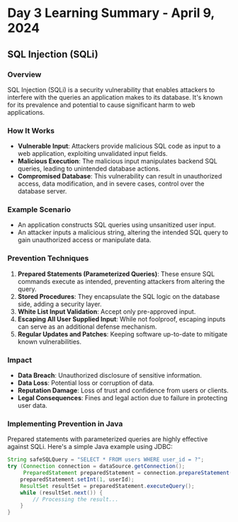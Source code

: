 # Day 3 Learning Summary - April 9, 2024

## SQL Injection (SQLi)

### Overview
SQL Injection (SQLi) is a security vulnerability that enables attackers to interfere with the queries an application makes to its database. It's known for its prevalence and potential to cause significant harm to web applications.

### How It Works
- **Vulnerable Input**: Attackers provide malicious SQL code as input to a web application, exploiting unvalidated input fields.
- **Malicious Execution**: The malicious input manipulates backend SQL queries, leading to unintended database actions.
- **Compromised Database**: This vulnerability can result in unauthorized access, data modification, and in severe cases, control over the database server.

### Example Scenario
- An application constructs SQL queries using unsanitized user input.
- An attacker inputs a malicious string, altering the intended SQL query to gain unauthorized access or manipulate data.

### Prevention Techniques
1. **Prepared Statements (Parameterized Queries)**: These ensure SQL commands execute as intended, preventing attackers from altering the query.
2. **Stored Procedures**: They encapsulate the SQL logic on the database side, adding a security layer.
3. **White List Input Validation**: Accept only pre-approved input.
4. **Escaping All User Supplied Input**: While not foolproof, escaping inputs can serve as an additional defense mechanism.
5. **Regular Updates and Patches**: Keeping software up-to-date to mitigate known vulnerabilities.

### Impact
- **Data Breach**: Unauthorized disclosure of sensitive information.
- **Data Loss**: Potential loss or corruption of data.
- **Reputation Damage**: Loss of trust and confidence from users or clients.
- **Legal Consequences**: Fines and legal action due to failure in protecting user data.

### Implementing Prevention in Java
Prepared statements with parameterized queries are highly effective against SQLi. Here's a simple Java example using JDBC:

```java
String safeSQLQuery = "SELECT * FROM users WHERE user_id = ?";
try (Connection connection = dataSource.getConnection();
     PreparedStatement preparedStatement = connection.prepareStatement(safeSQLQuery)) {
    preparedStatement.setInt(1, userId);
    ResultSet resultSet = preparedStatement.executeQuery();
    while (resultSet.next()) {
        // Processing the result...
    }
}
